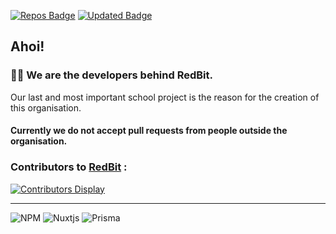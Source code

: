 [![Repos Badge](https://badges.pufler.dev/repos/RedBit-devs)](https://badges.pufler.dev)
[![Updated Badge](https://badges.pufler.dev/updated/RedBit-devs/RedBit)](https://badges.pufler.dev)

## Ahoi! 

### 🙋‍♂️ We are the developers behind RedBit.
Our last and most important school project is the reason for the creation of this organisation.

#### Currently we do not accept pull requests from people outside the organisation.


### Contributors to [RedBit](https://github.com/RedBit-devs/RedBit) :
[![Contributors Display](https://badges.pufler.dev/contributors/RedBit-devs/RedBit?size=40&padding=5&perRow=10&bots=true)](https://badges.pufler.dev)

---

![NPM](https://img.shields.io/badge/NPM-%23CB3837.svg?style=for-the-badge&logo=npm&logoColor=white)
![Nuxtjs](https://img.shields.io/badge/Nuxt-002E3B?style=for-the-badge&logo=nuxtdotjs&logoColor=#00DC82)
![Prisma](https://img.shields.io/badge/Prisma-3982CE?style=for-the-badge&logo=Prisma&logoColor=white)

<!--

badges from:
- https://github.com/Ileriayo/markdown-badges#readme
- https://pufler.dev/badge-it/


**Here are some ideas to get you started:**

🙋‍♀️ A short introduction - what is your organization all about?
🌈 Contribution guidelines - how can the community get involved?
👩‍💻 Useful resources - where can the community find your docs? Is there anything else the community should know?
🍿 Fun facts - what does your team eat for breakfast?
🧙 Remember, you can do mighty things with the power of [Markdown](https://docs.github.com/github/writing-on-github/getting-started-with-writing-and-formatting-on-github/basic-writing-and-formatting-syntax)
-->
